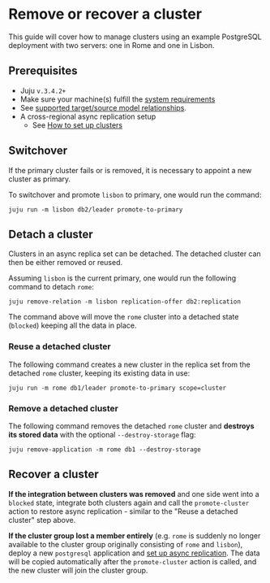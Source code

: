 # Remove or recover a cluster

This guide will cover how to manage clusters using an example PostgreSQL deployment with two servers: one in Rome and one in Lisbon.

## Prerequisites
* Juju `v.3.4.2+`
* Make sure your machine(s) fulfill the [system requirements](/reference/system-requirements)
* See [supported target/source model relationships](/how-to-guides/cross-regional-async-replication/index).
* A cross-regional async replication setup
  * See [How to set up clusters](/how-to-guides/cross-regional-async-replication/set-up-clusters)

## Switchover

If the primary cluster fails or is removed, it is necessary to appoint a new cluster as primary.

To switchover and promote `lisbon` to primary, one would run the command:

```text
juju run -m lisbon db2/leader promote-to-primary
```

## Detach a cluster

Clusters in an async replica set can be detached. The detached cluster can then be either removed or reused.

Assuming `lisbon` is the current primary, one would run the following command to detach `rome`:

```text
juju remove-relation -m lisbon replication-offer db2:replication
```

The command above will move the `rome` cluster into a detached state (`blocked`) keeping all the data in place.

### Reuse a detached cluster

The following command creates a new cluster in the replica set from the detached `rome` cluster, keeping its existing data in use:

```text
juju run -m rome db1/leader promote-to-primary scope=cluster
```
### Remove a detached cluster

The following command removes the detached `rome` cluster and **destroys its stored data** with the optional `--destroy-storage` flag:

```text
juju remove-application -m rome db1 --destroy-storage
```

## Recover a cluster

**If the integration between clusters was removed** and one side went into a  `blocked` state, integrate both clusters again and call the `promote-cluster` action to restore async replication - similar to the "Reuse a detached cluster" step above.

**If the cluster group lost a member entirely** (e.g. `rome` is suddenly no longer available to the cluster group originally consisting of `rome` and `lisbon`), deploy a new `postgresql` application and [set up async replication](/how-to-guides/cross-regional-async-replication/set-up-clusters). The data will be copied automatically after the `promote-cluster` action is called, and the new cluster will join the cluster group.


